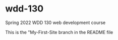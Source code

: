 # wdd-130
Spring 2022 WDD 130 web development course 

This is the "My-First-Site branch in the README file